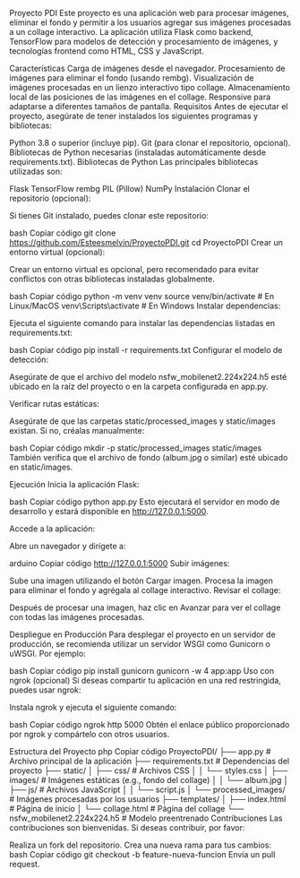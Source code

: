 Proyecto PDI
Este proyecto es una aplicación web para procesar imágenes, eliminar el fondo y permitir a los usuarios agregar sus imágenes procesadas a un collage interactivo. La aplicación utiliza Flask como backend, TensorFlow para modelos de detección y procesamiento de imágenes, y tecnologías frontend como HTML, CSS y JavaScript.

Características
Carga de imágenes desde el navegador.
Procesamiento de imágenes para eliminar el fondo (usando rembg).
Visualización de imágenes procesadas en un lienzo interactivo tipo collage.
Almacenamiento local de las posiciones de las imágenes en el collage.
Responsive para adaptarse a diferentes tamaños de pantalla.
Requisitos
Antes de ejecutar el proyecto, asegúrate de tener instalados los siguientes programas y bibliotecas:

Python 3.8 o superior (incluye pip).
Git (para clonar el repositorio, opcional).
Bibliotecas de Python necesarias (instaladas automáticamente desde requirements.txt).
Bibliotecas de Python
Las principales bibliotecas utilizadas son:

Flask
TensorFlow
rembg
PIL (Pillow)
NumPy
Instalación
Clonar el repositorio (opcional):

Si tienes Git instalado, puedes clonar este repositorio:

bash
Copiar código
git clone https://github.com/Esteesmelvin/ProyectoPDI.git
cd ProyectoPDI
Crear un entorno virtual (opcional):

Crear un entorno virtual es opcional, pero recomendado para evitar conflictos con otras bibliotecas instaladas globalmente.

bash
Copiar código
python -m venv venv
source venv/bin/activate    # En Linux/MacOS
venv\Scripts\activate       # En Windows
Instalar dependencias:

Ejecuta el siguiente comando para instalar las dependencias listadas en requirements.txt:

bash
Copiar código
pip install -r requirements.txt
Configurar el modelo de detección:

Asegúrate de que el archivo del modelo nsfw_mobilenet2.224x224.h5 esté ubicado en la raíz del proyecto o en la carpeta configurada en app.py.

Verificar rutas estáticas:

Asegúrate de que las carpetas static/processed_images y static/images existan. Si no, créalas manualmente:

bash
Copiar código
mkdir -p static/processed_images static/images
También verifica que el archivo de fondo (album.jpg o similar) esté ubicado en static/images.

Ejecución
Inicia la aplicación Flask:

bash
Copiar código
python app.py
Esto ejecutará el servidor en modo de desarrollo y estará disponible en http://127.0.0.1:5000.

Accede a la aplicación:

Abre un navegador y dirígete a:

arduino
Copiar código
http://127.0.0.1:5000
Subir imágenes:

Sube una imagen utilizando el botón Cargar imagen.
Procesa la imagen para eliminar el fondo y agrégala al collage interactivo.
Revisar el collage:

Después de procesar una imagen, haz clic en Avanzar para ver el collage con todas las imágenes procesadas.

Despliegue en Producción
Para desplegar el proyecto en un servidor de producción, se recomienda utilizar un servidor WSGI como Gunicorn o uWSGI. Por ejemplo:

bash
Copiar código
pip install gunicorn
gunicorn -w 4 app:app
Uso con ngrok (opcional)
Si deseas compartir tu aplicación en una red restringida, puedes usar ngrok:

Instala ngrok y ejecuta el siguiente comando:

bash
Copiar código
ngrok http 5000
Obtén el enlace público proporcionado por ngrok y compártelo con otros usuarios.

Estructura del Proyecto
php
Copiar código
ProyectoPDI/
├── app.py                    # Archivo principal de la aplicación
├── requirements.txt          # Dependencias del proyecto
├── static/
│   ├── css/                  # Archivos CSS
│   │   └── styles.css
│   ├── images/               # Imágenes estáticas (e.g., fondo del collage)
│   │   └── album.jpg
│   ├── js/                   # Archivos JavaScript
│   │   └── script.js
│   └── processed_images/     # Imágenes procesadas por los usuarios
├── templates/
│   ├── index.html            # Página de inicio
│   └── collage.html          # Página del collage
└── nsfw_mobilenet2.224x224.h5 # Modelo preentrenado
Contribuciones
Las contribuciones son bienvenidas. Si deseas contribuir, por favor:

Realiza un fork del repositorio.
Crea una nueva rama para tus cambios:
bash
Copiar código
git checkout -b feature-nueva-funcion
Envía un pull request.
